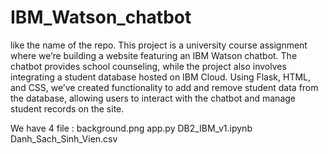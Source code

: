 # IBM_Watson_chatbot
like the name of the repo.
This project is a university course assignment where we’re building a website featuring an IBM Watson chatbot. The chatbot provides school counseling, while the project also involves integrating a student database hosted on IBM Cloud. Using Flask, HTML, and CSS, we’ve created functionality to add and remove student data from the database, allowing users to interact with the chatbot and manage student records on the site.

We have 4 file :  background.png
                  app.py
                  DB2_IBM_v1.ipynb
                  Danh_Sach_Sinh_Vien.csv

